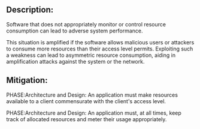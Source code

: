 ## Description:

Software that does not appropriately monitor or control resource consumption can lead to adverse system performance.

This situation is amplified if the software allows malicious users or attackers to consume more resources than their access level permits. Exploiting such a weakness can lead to asymmetric resource consumption, aiding in amplification attacks against the system or the network.

## Mitigation:


PHASE:Architecture and Design:
An application must make resources available to a client commensurate with the client's access level.

PHASE:Architecture and Design:
An application must, at all times, keep track of allocated resources and meter their usage appropriately.

